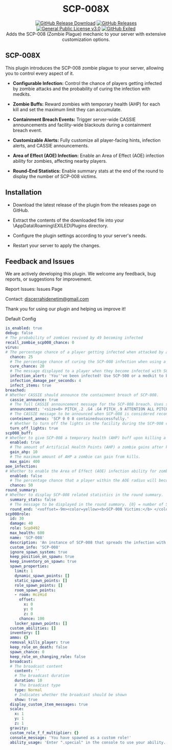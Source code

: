 <h1 align="center">SCP-008X</h1>
<div align="center">
<a href="https://github.com/MS-crew/SCP008X/releases"><img src="https://img.shields.io/github/downloads/MS-crew/SCP008X/total?style=for-the-badge&logo=githubactions&label=Downloads" alt="GitHub Release Download"></a> <a href="https://github.com/MS-crew/SCP008X/releases"><img src="https://img.shields.io/badge/Build-1.2.0-brightgreen?style=for-the-badge&logo=gitbook" alt="GitHub Releases"></a>
<a href="https://github.com/MS-crew/SCP008X/blob/master/LICENSE">
<img src="https://img.shields.io/badge/Licence-GPL_3.0-blue?style=for-the-badge&logo=gitbook" alt="General Public License v3.0"></a>
<a href="https://github.com/ExMod-Team/EXILED"><img src="https://img.shields.io/badge/Exiled-9.0.0-greeen?style=for-the-badge&logo=gitbook" alt="GitHub Exiled"></a>
</div>

<div align="center">
Adds the SCP-008 (Zombie Plague) mechanic to your server with extensive customization options.</div>

## SCP-008X
This plugin introduces the SCP-008 zombie plague to your server, allowing you to control every aspect of it.

- **Configurable Infection:** Control the chance of players getting infected by zombie attacks and the probability of curing the infection with medkits.

- **Zombie Buffs:** Reward zombies with temporary health (AHP) for each kill and set the maximum limit they can accumulate.

- **Containment Breach Events:** Trigger server-wide CASSIE announcements and facility-wide blackouts during a containment breach event.

- **Customizable Alerts:** Fully customize all player-facing hints, infection alerts, and CASSIE announcements.

- **Area of Effect (AOE) Infection:** Enable an Area of Effect (AOE) infection ability for zombies, affecting nearby players.

- **Round-End Statistics:** Enable summary stats at the end of the round to display the number of SCP-008 victims.

## Installation
- Download the latest release of the plugin from the releases page on GitHub.

- Extract the contents of the downloaded file into your \AppData\Roaming\EXILED\Plugins directory.

- Configure the plugin settings according to your server's needs.

- Restart your server to apply the changes.

## Feedback and Issues
We are actively developing this plugin. We welcome any feedback, bug reports, or suggestions for improvement.

Report Issues: Issues Page

Contact: discerrahidenetim@gmail.com

Thank you for using our plugin and helping us improve it!

Default Config
```yml
is_enabled: true
debug: false
# The probability of zombies revived by 49 becoming infected
recall_zombie_scp008_chance: 0
virus:
# The percentage chance of a player getting infected when attacked by an SCP-008 zombie.
  chance: 25
  # The percentage chance of curing the SCP-008 infection when using a Medkit. SCP-500 will always be 100% effective.
  cure_chance: 20
  # The message displayed to a player when they become infected with SCP-008.
  infection_alert: 'You''ve been infected! Use SCP-500 or a medkit to be cured!'
  infection_damage_per_seconds: 4
  infect_items: true
breached:
# Whether CASSIE should announce the containment breach of SCP-008.
  cassie_announce: true
  # The full CASSIE announcement message for the SCP-008 breach. Uses special syntax for pitch and timing.
  announcement: '<size=0> PITCH_.2 .G4 .G4 PITCH_.9 ATTENTION ALL PITCH_.6 PERSONNEL .G2 PITCH_.8 JAM027_4 . PITCH_.15 .G4 .G4 PITCH9999</size><color=#d64542>Attention, <color=#f5e042>all personnel...<split><size=0> PITCH_.9 SCP 008 PITCH_.7 CONTEİMENT PITCH_.85 BREACH PITCH_.8 DAMAGED PITCH_.2 .G4 .G4 PITCH9999</size><color=#d67d42>SCP 008 <color=#f5e042>Conteiment breach <color=#d67d42>violidation. <split><size=0> PITCH_.8 THE FACILITY PITCH_.9 IS GOING TO  PITCH_.85 A QUARANTINE PITCH_.15 .G4 .G4 PITCH_9999</size><color=#d64542><color=#f5e042>Please all personel follow the protocols until . <color=#d67d42>THE MTF UNİT <color=#000000>arrives in the facility.'
  # The CASSIE message to be announced when SCP-008 is considered recontained (e.g., all zombies are eliminated).
  conteiment_annoc: 'SCP 0 0 8 containedsuccessfully.'
  # Whether to turn off the lights in the facility during the SCP-008 containment breach.
  turn_off_lights: true
scp008_buff:
# Whether to give SCP-008 a temporary health (AHP) buff upon killing a player.
  enabled: true
  # The amount of Artificial Health Points (AHP) a zombie gains after killing a player.
  gain_ahp: 10
  # The maximum amount of AHP a zombie can gain from kills.
  max_gain: 400
aoe_infection:
# Whether to enable the Area of Effect (AOE) infection ability for zombie dies.
  enabled: false
  # The percentage chance that a player within the AOE radius will become infected.
  chance: 50
round_summary:
# Whether to display SCP-008 related statistics in the round summary.
  summary_stats: false
  # The message to be displayed in the round summary. {0} = number of SCP-008 victims, {1} = total number of players who died.
  round_end: '<voffset=-9m><color=yellow><b>SCP-008 Victims:</b> </color> <color=red> {0}/{1} </color></voffset>'
scp008role:
  id: 30
  damage: 40
  role: Scp0492
  max_health: 600
  name: 'SCP-008'
  description: 'An instance of SCP-008 that spreads the infection with each hit.'
  custom_info: 'SCP-008'
  ignore_spawn_system: true
  keep_position_on_spawn: true
  keep_inventory_on_spawn: true
  spawn_properties:
    limit: 1
    dynamic_spawn_points: []
    static_spawn_points: []
    role_spawn_points: []
    room_spawn_points:
    - room: HczHid
      offset:
        x: 0
        y: 0
        z: 0
      chance: 100
    locker_spawn_points: []
  custom_abilities: []
  inventory: []
  ammo: {}
  removal_kills_player: true
  keep_role_on_death: false
  spawn_chance: 0
  keep_role_on_changing_role: false
  broadcast:
  # The broadcast content
    content: ''
    # The broadcast duration
    duration: 10
    # The broadcast type
    type: Normal
    # Indicates whether the broadcast should be shown
    show: true
  display_custom_item_messages: true
  scale:
    x: 1
    y: 1
    z: 1
  gravity: 
  custom_role_f_f_multiplier: {}
  console_message: 'You have spawned as a custom role!'
  ability_usage: 'Enter ".special" in the console to use your ability. If you have multiple abilities, you can use this command to cycle through them, or specify the one to use with ".special ROLENAME AbilityNum"'
